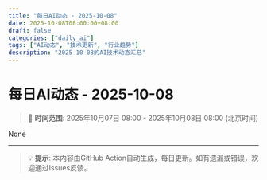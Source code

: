 ```yaml
---
title: "每日AI动态 - 2025-10-08"
date: 2025-10-08T08:00:00+08:00
draft: false
categories: ["daily_ai"]
tags: ["AI动态", "技术更新", "行业趋势"]
description: "2025-10-08的AI技术动态汇总"
---
```


# 每日AI动态 - 2025-10-08

> 📅 **时间范围**: 2025年10月07日 08:00 - 2025年10月08日 08:00 (北京时间)

None

---

> 💡 **提示**: 本内容由GitHub Action自动生成，每日更新。如有遗漏或错误，欢迎通过Issues反馈。
